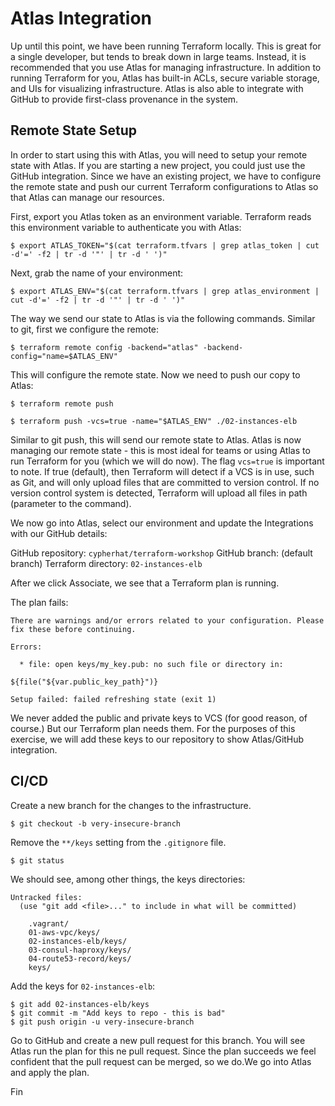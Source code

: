 Atlas Integration
=================
Up until this point, we have been running Terraform locally. This is great for a single developer, but tends to break down in large teams. Instead, it is recommended that you use Atlas for managing infrastructure. In addition to running Terraform for you, Atlas has built-in ACLs, secure variable storage, and UIs for visualizing infrastructure. Atlas is also able to integrate with GitHub to provide first-class provenance in the system.

Remote State Setup
------------------

In order to start using this with Atlas, you will need to setup your remote state with Atlas. If you are starting a new project, you could just use the GitHub integration. Since we have an existing project, we have to configure the remote state and push our current Terraform configurations to Atlas so that Atlas can manage our resources.

First, export you Atlas token as an environment variable. Terraform reads this environment variable to authenticate you with Atlas:
```
$ export ATLAS_TOKEN="$(cat terraform.tfvars | grep atlas_token | cut -d'=' -f2 | tr -d '"' | tr -d ' ')"
```

Next, grab the name of your environment:
```
$ export ATLAS_ENV="$(cat terraform.tfvars | grep atlas_environment | cut -d'=' -f2 | tr -d '"' | tr -d ' ')"
```

The way we send our state to Atlas is via the following commands. Similar to git, first we configure the remote:
```
$ terraform remote config -backend="atlas" -backend-config="name=$ATLAS_ENV"
```

This will configure the remote state. Now we need to push our copy to Atlas:
```
$ terraform remote push

$ terraform push -vcs=true -name="$ATLAS_ENV" ./02-instances-elb
```

Similar to git push, this will send our remote state to Atlas. Atlas is now managing our remote state - this is most ideal for teams or using Atlas to run Terraform for you (which we will do now).  The flag `vcs=true` is important to note. If true (default), then Terraform will detect if a VCS is in use, such as Git, and will only upload files that are committed to version control. If no version control system is detected, Terraform will upload all files in path (parameter to the command).

We now go into Atlas, select our environment and update the Integrations with our GitHub details:

GitHub repository: `cypherhat/terraform-workshop`
GitHub branch: (default branch)
Terraform directory: `02-instances-elb`

After we click Associate, we see that a Terraform plan is running.

The plan fails:

```
There are warnings and/or errors related to your configuration. Please
fix these before continuing.

Errors:

  * file: open keys/my_key.pub: no such file or directory in:

${file("${var.public_key_path}")}

Setup failed: failed refreshing state (exit 1)

```

We never added the public and private keys to VCS (for good reason, of course.) But our Terraform plan needs them. For the purposes of this exercise, we will add these keys to our repository to show Atlas/GitHub integration.

CI/CD
-----

Create a new branch for the changes to the infrastructure.

```
$ git checkout -b very-insecure-branch
```

Remove the `**/keys` setting from the `.gitignore` file.

```
$ git status
```

We should see, among other things, the keys directories:

```
Untracked files:
  (use "git add <file>..." to include in what will be committed)

	.vagrant/
	01-aws-vpc/keys/
	02-instances-elb/keys/
	03-consul-haproxy/keys/
	04-route53-record/keys/
	keys/
```

Add the keys for `02-instances-elb`:
```
$ git add 02-instances-elb/keys
$ git commit -m "Add keys to repo - this is bad"
$ git push origin -u very-insecure-branch
```

Go to GitHub and create a new pull request for this branch. You will see Atlas run the plan for this ne pull request. Since the plan succeeds we feel confident that the pull request can be merged, so we do.We go into Atlas and apply the plan.

Fin
